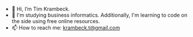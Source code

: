 - 👋 Hi, I’m Tim Krambeck.
- 👀 I'm studying business informatics. Additionally, I'm learning to code on the side using free online resources.
- 📫 How to reach me: krambeck.t@gmail.com

<!---
MasterTK575/MasterTK575 is a ✨ special ✨ repository because its `README.md` (this file) appears on your GitHub profile.
You can click the Preview link to take a look at your changes.
--->
